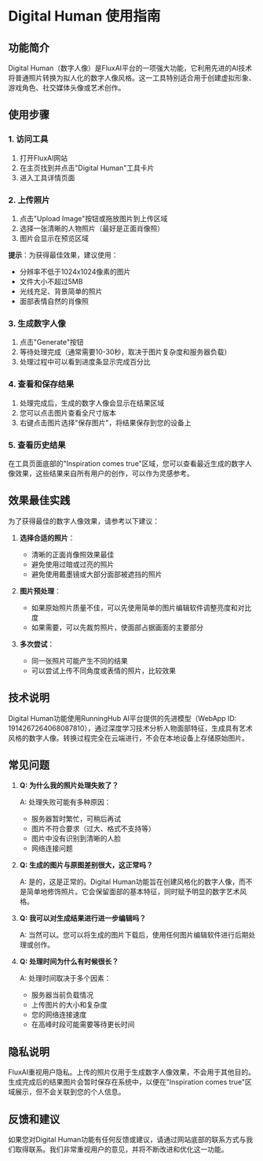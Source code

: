 # Digital Human 使用指南

## 功能简介

Digital Human（数字人像）是FluxAI平台的一项强大功能，它利用先进的AI技术将普通照片转换为拟人化的数字人像风格。这一工具特别适合用于创建虚拟形象、游戏角色、社交媒体头像或艺术创作。

## 使用步骤

### 1. 访问工具

1. 打开FluxAI网站
2. 在主页找到并点击"Digital Human"工具卡片
3. 进入工具详情页面

### 2. 上传照片

1. 点击"Upload Image"按钮或拖放图片到上传区域
2. 选择一张清晰的人物照片（最好是正面肖像照）
3. 图片会显示在预览区域

**提示**：为获得最佳效果，建议使用：
- 分辨率不低于1024x1024像素的图片
- 文件大小不超过5MB
- 光线充足、背景简单的照片
- 面部表情自然的肖像照

### 3. 生成数字人像

1. 点击"Generate"按钮
2. 等待处理完成（通常需要10-30秒，取决于图片复杂度和服务器负载）
3. 处理过程中可以看到进度条显示完成百分比

### 4. 查看和保存结果

1. 处理完成后，生成的数字人像会显示在结果区域
2. 您可以点击图片查看全尺寸版本
3. 右键点击图片选择"保存图片"，将结果保存到您的设备上

### 5. 查看历史结果

在工具页面底部的"Inspiration comes true"区域，您可以查看最近生成的数字人像效果，这些结果来自所有用户的创作，可以作为灵感参考。

## 效果最佳实践

为了获得最佳的数字人像效果，请参考以下建议：

1. **选择合适的照片**：
   - 清晰的正面肖像照效果最佳
   - 避免使用过暗或过亮的照片
   - 避免使用戴墨镜或大部分面部被遮挡的照片

2. **图片预处理**：
   - 如果原始照片质量不佳，可以先使用简单的图片编辑软件调整亮度和对比度
   - 如果需要，可以先裁剪照片，使面部占据画面的主要部分

3. **多次尝试**：
   - 同一张照片可能产生不同的结果
   - 可以尝试上传不同角度或表情的照片，比较效果

## 技术说明

Digital Human功能使用RunningHub AI平台提供的先进模型（WebApp ID: 1914267264068087810），通过深度学习技术分析人物面部特征，生成具有艺术风格的数字人像。转换过程完全在云端进行，不会在本地设备上存储原始图片。

## 常见问题

1. **Q: 为什么我的照片处理失败了？**
   
   A: 处理失败可能有多种原因：
   - 服务器暂时繁忙，可稍后再试
   - 图片不符合要求（过大、格式不支持等）
   - 图片中没有识别到清晰的人脸
   - 网络连接问题

2. **Q: 生成的图片与原图差别很大，这正常吗？**
   
   A: 是的，这是正常的。Digital Human功能旨在创建风格化的数字人像，而不是简单地修饰照片。它会保留面部的基本特征，同时赋予明显的数字艺术风格。

3. **Q: 我可以对生成结果进行进一步编辑吗？**
   
   A: 当然可以。您可以将生成的图片下载后，使用任何图片编辑软件进行后期处理或创作。

4. **Q: 处理时间为什么有时候很长？**
   
   A: 处理时间取决于多个因素：
   - 服务器当前负载情况
   - 上传图片的大小和复杂度
   - 您的网络连接速度
   - 在高峰时段可能需要等待更长时间

## 隐私说明

FluxAI重视用户隐私。上传的照片仅用于生成数字人像效果，不会用于其他目的。生成完成后的结果图片会暂时保存在系统中，以便在"Inspiration comes true"区域展示，但不会关联到您的个人信息。

## 反馈和建议

如果您对Digital Human功能有任何反馈或建议，请通过网站底部的联系方式与我们取得联系。我们非常重视用户的意见，并将不断改进和优化这一功能。 